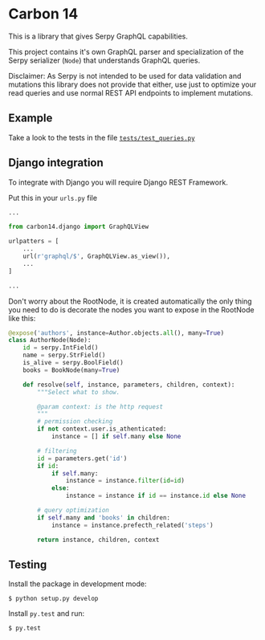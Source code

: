 # Carbon 14

This is a library that gives Serpy GraphQL capabilities.

This project contains it's own GraphQL parser and specialization of the Serpy serializer (`Node`) that understands GraphQL queries. 

Disclaimer: As Serpy is not intended to be used for data validation and mutations this library does not provide that either, use just to optimize your read queries and use normal REST API endpoints to implement mutations.

## Example

Take a look to the tests in the file [`tests/test_queries.py`](tests/test_queries.py)

## Django integration

To integrate with Django you will require Django REST Framework.

Put this in your `urls.py` file

```python
...

from carbon14.django import GraphQLView

urlpatters = [
    ...
    url(r'graphql/$', GraphQLView.as_view()),
    ...
]

...
```

Don't worry about the RootNode, it is created automatically the only thing you need to do is decorate the nodes you want to expose in the RootNode like this:

```python
@expose('authors', instance=Author.objects.all(), many=True)
class AuthorNode(Node):
    id = serpy.IntField()
    name = serpy.StrField()
    is_alive = serpy.BoolField()
    books = BookNode(many=True)

    def resolve(self, instance, parameters, children, context):
        """Select what to show.

        @param context: is the http request
        """
        # permission checking
        if not context.user.is_athenticated:
            instance = [] if self.many else None

        # filtering
        id = parameters.get('id')
        if id:
            if self.many:
                instance = instance.filter(id=id)
            else:
                instance = instance if id == instance.id else None

        # query optimization
        if self.many and 'books' in children:
            instance = instance.prefecth_related('steps')

        return instance, children, context
```

## Testing

Install the package in development mode:


    $ python setup.py develop

Install `py.test` and run:

    $ py.test

